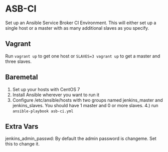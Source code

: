 ASB-CI
======
Set up an Ansible Service Broker CI Environment. This will either set up a single host or a master with as many additional slaves as you specify.

Vagrant
-------
Run `vagrant up` to get one host or `SLAVES=3 vagrant up` to get a master and three slaves.

Baremetal
---------
1. Set up your hosts with CentOS 7
2. Install Ansible wherever you want to run it
3. Configure /etc/ansible/hosts with two groups named jenkins_master and jenkins_slaves. You should have 1 master and 0 or more slaves.
4.) run `ansible-playbook asb-ci.yml`

Extra Vars
----------
jenkins_admin_passwd: By default the admin password is changeme. Set this to change it.
